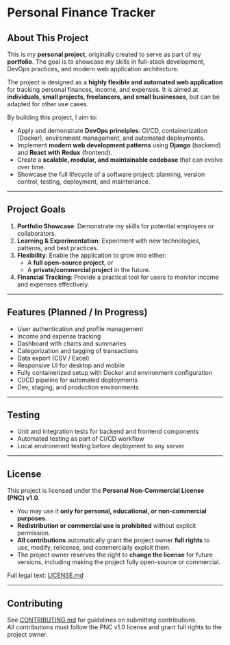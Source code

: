 # Personal Finance Tracker

## About This Project

This is my **personal project**, originally created to serve as part of my **portfolio**. The goal is to showcase my skills in full-stack development, DevOps practices, and modern web application architecture.  

The project is designed as a **highly flexible and automated web application** for tracking personal finances, income, and expenses. It is aimed at **individuals, small projects, freelancers, and small businesses**, but can be adapted for other use cases.  

By building this project, I aim to:

- Apply and demonstrate **DevOps principles**: CI/CD, containerization (Docker), environment management, and automated deployments.
- Implement **modern web development patterns** using **Django** (backend) and **React with Redux** (frontend).  
- Create a **scalable, modular, and maintainable codebase** that can evolve over time.  
- Showcase the full lifecycle of a software project: planning, version control, testing, deployment, and maintenance.  

---

## Project Goals

1. **Portfolio Showcase**: Demonstrate my skills for potential employers or collaborators.  
2. **Learning & Experimentation**: Experiment with new technologies, patterns, and best practices.  
3. **Flexibility**: Enable the application to grow into either:
   - A **full open-source project**, or  
   - A **private/commercial project** in the future.  
4. **Financial Tracking**: Provide a practical tool for users to monitor income and expenses effectively.  

---

## Features (Planned / In Progress)

- User authentication and profile management  
- Income and expense tracking  
- Dashboard with charts and summaries  
- Categorization and tagging of transactions  
- Data export (CSV / Excel)  
- Responsive UI for desktop and mobile  
- Fully containerized setup with Docker and environment configuration  
- CI/CD pipeline for automated deployments  
- Dev, staging, and production environments  

---

## Testing

- Unit and integration tests for backend and frontend components  
- Automated testing as part of CI/CD workflow  
- Local environment testing before deployment to any server  

---

## License

This project is licensed under the **Personal Non-Commercial License (PNC) v1.0**.

- You may use it **only for personal, educational, or non-commercial purposes**.  
- **Redistribution or commercial use is prohibited** without explicit permission.  
- **All contributions** automatically grant the project owner **full rights** to use, modify, relicense, and commercially exploit them.  
- The project owner reserves the right to **change the license** for future versions, including making the project fully open-source or commercial.

Full legal text: [LICENSE.md](./LICENSE.md)

---

## Contributing

See [CONTRIBUTING.md](./CONTRIBUTING.md) for guidelines on submitting contributions.  
All contributions must follow the PNC v1.0 license and grant full rights to the project owner.
